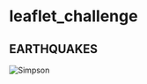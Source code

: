 # leaflet_challenge

## EARTHQUAKES

![Simpson](https://media.giphy.com/media/xT5LMuRbEiz9ZuhMME/giphy.gif)